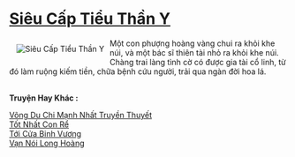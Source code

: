 <a href="https://truyenwiki.net/sieu-cap-tieu-than-y.36488/" title="Siêu Cấp Tiểu Thần Y"><h1>Siêu Cấp Tiểu Thần Y</h1></a><div style="display:table"><img align="right" style="float: left; padding: 10px;" src="https://truyenwiki.net/a/img/str/src/36488.jpg" alt="Siêu Cấp Tiểu Thần Y">Một con phượng hoàng vàng chui ra khỏi khe núi, và một bác sĩ thiên tài nhỏ ra khỏi khe núi. Chàng trai làng tình cờ có được gia tài cổ linh, từ đó làm ruộng kiếm tiền, chữa bệnh cứu người, trải qua ngàn đời hoa lá.</div><p><br><b>Truyện Hay Khác :</b></p><a href="https://truyenwiki.net/vong-du-chi-manh-nhat-truyen-thuyet.35743/" alt="Võng Du Chi Mạnh Nhất Truyền Thuyết">Võng Du Chi Mạnh Nhất Truyền Thuyết</a><br/><a href="https://sangtacviet.wordpress.com/2020/10/22/tot-nhat-con-re/" alt="Tốt Nhất Con Rể">Tốt Nhất Con Rể</a><br/><a href="https://sangtacviet.wordpress.com/2020/10/22/toi-cua-binh-vuong/" alt="Tới Cửa Binh Vương">Tới Cửa Binh Vương</a><br/><a href="https://sangtacviet.wordpress.com/2020/10/22/van-noi-long-hoang/" alt="Vạn Nói Long Hoàng">Vạn Nói Long Hoàng</a><br/>